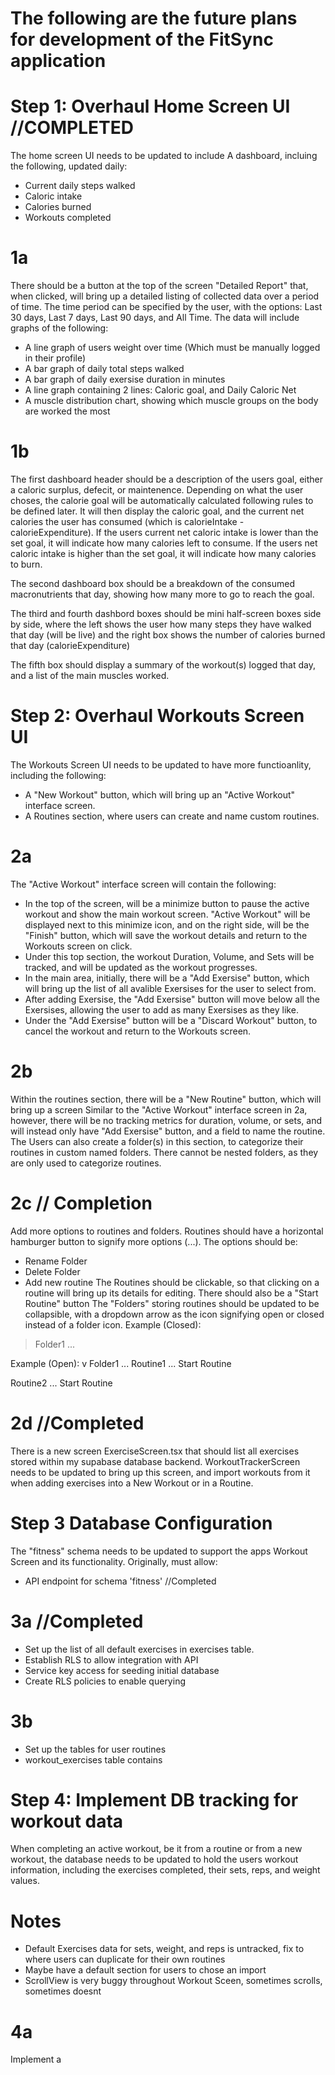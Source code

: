 # The following are the future plans for development of the FitSync application

# Step 1: Overhaul Home Screen UI //COMPLETED
The home screen UI needs to be updated to include A dashboard, incluing the following, updated daily:
- Current daily steps walked
- Caloric intake
- Calories burned
- Workouts completed

# 1a
There should be a button at the top of the screen "Detailed Report" that, when clicked, will bring up a detailed listing of collected data over a period of time. The time period can be specified by the user, with the options: Last 30 days, Last 7 days, Last 90 days, and All Time. The data will include graphs of the following:
- A line graph of users weight over time (Which must be manually logged in their profile)
- A bar graph of daily total steps walked
- A bar graph of daily exersise duration in minutes
- A line graph containing 2 lines: Caloric goal, and Daily Caloric Net
- A muscle distribution chart, showing which muscle groups on the body are worked the most

# 1b
The first dashboard header should be a description of the users goal, either a caloric surplus, defecit, or maintenence. Depending on what the user choses, the calorie goal will be automatically calculated following rules to be defined later. It will then display the  caloric goal, and the current net calories the user has consumed (which is calorieIntake - calorieExpenditure). If the users current net caloric intake is lower than the set goal, it will indicate how many calories left to consume. If the users net caloric intake is higher than the set goal, it will indicate how many calories to burn.

The second dashboard box should be a breakdown of the consumed macronutrients that day, showing how many more to go to reach the goal.

The third and fourth dashbord boxes should be mini half-screen boxes side by side, where the left shows the user how many steps they have walked that day (will be live) and the right box shows the number of calories burned that day (calorieExpenditure)

The fifth box should display a summary of the workout(s) logged that day, and a list of the main muscles worked.

# Step 2: Overhaul Workouts Screen UI
The Workouts Screen UI needs to be updated to have more functioanlity, including the following:
- A "New Workout" button, which will bring up an "Active Workout" interface screen. 
- A Routines section, where users can create and name custom routines.

# 2a
The "Active Workout" interface screen will contain the following: 
- In the top of the screen, will be a minimize button to pause the active workout and show the main workout screen. "Active Workout" will be displayed next to this minimize icon, and on the right side, will be the "Finish" button, which will save the workout details and return to the Workouts screen on click. 
- Under this top section, the workout Duration, Volume, and Sets will be tracked, and will be updated as the workout progresses. 
- In the main area, initially, there will be a "Add Exersise" button, which will bring up the list of all avalible Exersises for the user to select from. 
- After adding Exersise, the "Add Exersise" button will move below all the Exersises, allowing the user to add as many Exersises as they like. 
- Under the "Add Exersise" button will be a "Discard Workout" button, to cancel the workout and return to the Workouts screen.

# 2b 
Within the routines section, there will be a "New Routine" button, which will bring up a screen Similar to the "Active Workout" interface screen in 2a, however, there will be no tracking metrics for duration, volume, or sets, and will instead only have "Add Exersise" button, and a field to name the routine. The Users can also create a folder(s) in this section, to categorize their routines in custom named folders. There cannot be nested folders, as they are only used to categorize routines.

# 2c // Completion
Add more options to routines and folders. Routines should have a horizontal hamburger button to signify more options (...). The options should be:
- Rename Folder
- Delete Folder
- Add new routine
The Routines should be clickable, so that clicking on a routine will bring up its details for editing. There should also be a "Start Routine" button 
The "Folders" storing routines should be updated to be collapsible, with a dropdown arrow as the icon signifying open or closed instead of a folder icon.
Example (Closed):
> Folder1 ...

Example (Open):
v Folder1 ...
Routine1 ...
Start Routine

Routine2 ...
Start Routine

# 2d //Completed
There is a new screen ExerciseScreen.tsx that should list all exercises stored within my supabase database backend. WorkoutTrackerScreen needs to be updated to bring up this screen, and import workouts from it when adding exercises into a New Workout or in a Routine.

# Step 3 Database Configuration
The "fitness" schema needs to be updated to support the apps Workout Screen and its functionality.
Originally, must allow:
- API endpoint for schema 'fitness' //Completed


# 3a //Completed
- Set up the list of all default exercises in exercises table. 
- Establish RLS to allow integration with API
- Service key access for seeding initial database 
- Create RLS policies to enable querying

# 3b
- Set up the tables for user routines
- workout_exercises table contains 

# Step 4: Implement DB tracking for workout data
When completing an active workout, be it from a routine or from a new workout, the database needs to be updated to hold the users workout information, including the exercises completed, their sets, reps, and weight values.

# Notes
- Default Exercises data for sets, weight, and reps is untracked, fix to where users can duplicate for their own routines
- Maybe have a default section for users to chose an import 
- ScrollView is very buggy throughout Workout Sceen, sometimes scrolls, sometimes doesnt

# 4a
Implement a